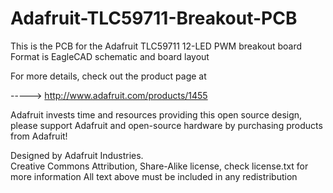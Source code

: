 Adafruit-TLC59711-Breakout-PCB
===============================

This is the PCB for the Adafruit TLC59711 12-LED PWM breakout board
Format is EagleCAD schematic and board layout

For more details, check out the product page at

-----> http://www.adafruit.com/products/1455

Adafruit invests time and resources providing this open source design, 
please support Adafruit and open-source hardware by purchasing 
products from Adafruit!

Designed by Adafruit Industries.  
Creative Commons Attribution, Share-Alike license, check license.txt for more information
All text above must be included in any redistribution